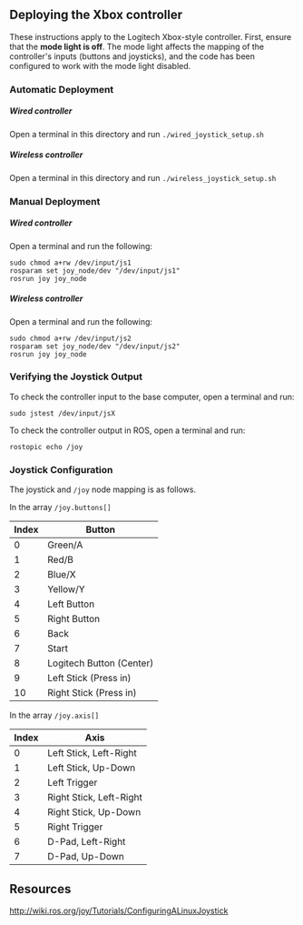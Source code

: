 ## Deploying the Xbox controller

These instructions apply to the Logitech Xbox-style controller. First, ensure
that the **mode light is off**. The mode light affects the mapping of the
controller's inputs (buttons and joysticks), and the code has been configured
to work with the mode light disabled.



### Automatic Deployment

##### Wired controller

Open a terminal in this directory and run `./wired_joystick_setup.sh`

##### Wireless controller


Open a terminal in this directory and run `./wireless_joystick_setup.sh`


### Manual Deployment

##### Wired controller

Open a terminal and run the following:

    sudo chmod a+rw /dev/input/js1
    rosparam set joy_node/dev "/dev/input/js1"
    rosrun joy joy_node


##### Wireless controller

Open a terminal and run the following:

    sudo chmod a+rw /dev/input/js2
    rosparam set joy_node/dev "/dev/input/js2"
    rosrun joy joy_node


### Verifying the Joystick Output

To check the controller input to the base computer, open a terminal and run:

    sudo jstest /dev/input/jsX

To check the controller output in ROS, open a terminal and run:

    rostopic echo /joy


### Joystick Configuration

The joystick and `/joy` node mapping is as follows.

In the array `/joy.buttons[]`

| Index | Button
|   -   |         -         
| 0 | Green/A
| 1 | Red/B
| 2 | Blue/X
| 3 | Yellow/Y
| 4 | Left Button
| 5 | Right Button
| 6 | Back
| 7 | Start
| 8 | Logitech Button (Center)
| 9 | Left Stick (Press in)
| 10 | Right Stick (Press in)

In the array `/joy.axis[]`

| Index | Axis
|-|-|
| 0 | Left Stick, Left-Right
| 1 | Left Stick, Up-Down
| 2 | Left Trigger
| 3 | Right Stick, Left-Right
| 4 | Right Stick, Up-Down
| 5 | Right Trigger
| 6 | D-Pad, Left-Right
| 7 | D-Pad, Up-Down


## Resources

http://wiki.ros.org/joy/Tutorials/ConfiguringALinuxJoystick
